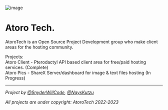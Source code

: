![image](https://cdn.discordapp.com/attachments/1037824534880993310/1084226666991206530/New_Project_3.png)

# Atoro Tech.

AtoroTech is an Open Source Project Development group who make client areas for the hosting community.

Projects:
<br>
Atoro Client - Pterodactyl API based client area for free/paid hosting services. (Complete)
<br>
Atoro Pics - ShareX Server/dashboard for image & text files hosting (In Progress)

***

*Project by [@SnyderWillCode](https://github.com/SnyderWillCode), [@NaysKutzu](https://github.com/NaysKutzu)*

*All projects are under copyright: AtoroTech 2022-2023*

